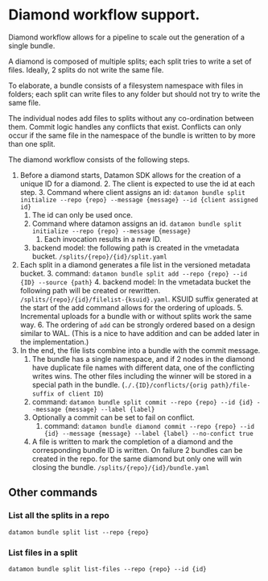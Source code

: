 # Diamond workflow support.

Diamond workflow allows for a pipeline to scale out the generation of a single bundle. 

A diamond is composed of multiple splits; each split tries to write a set of files. Ideally, 2 splits do not write the 
same file.

To elaborate, a bundle consists of a filesystem namespace with files in folders; each split can write files to any 
folder but should not try to write the same file.

The individual nodes add files to splits without any co-ordination between them.
Commit logic handles any conflicts that exist. Conflicts can only occur if the same file in the namespace of the bundle 
is written to by more than one split.

The diamond workflow consists of the following steps.
1. Before a diamond starts, Datamon SDK allows for the creation of a unique ID for a diamond.
   2. The client is expected to use the id at each step.
   3. Command where client assigns an id: 
   ```datamon bundle split initialize --repo {repo} --message {message} --id {client assigned id}```
      1. The id can only be used once. 
   4. Command where datamon assigns an id.
      ```datamon bundle split initialize --repo {repo} --message {message}```
         1. Each invocation results in a new ID. 
   4. backend model: the following path is created in the vmetadata bucket.
      ```/splits/{repo}/{id}/split.yaml```   
1. Each split in a diamond generates a file list in the versioned metadata bucket.
   3. command: 
   ```datamon bundle split add --repo {repo} --id {ID} --source {path}```
   4. backend model: In the vmetadata bucket the following path will be created or rewritten.
      ```/splits/{repo}/{id}/filelist-{ksuid}.yaml```. KSUID suffix generated at the start of the add command allows 
      for the ordering of uploads.
   5. Incremental uploads for a bundle with or without splits work the same way.
   6. The ordering of ```add``` can be strongly ordered based on a design similar to WAL. (This is a nice to have 
   addition and can be added later in the implementation.)
1. In the end, the file lists combine into a bundle with the commit message.
    1. The bundle has a single namespace, and if 2 nodes in the diamond have duplicate file names with different data, 
    one of the conflicting writes wins. 
    The other files including the winner will be stored in a special path in the bundle. 
    (```./.{ID}/conflicts/{orig path}/file-suffix of client ID```)
    2. command: 
    ```datamon bundle split commit --repo {repo} --id {id} --message {message} --label {label}```
    3. Optionally a commit can be set to fail on conflict.
        1. command: 
        ```datamon bundle diamond commit --repo {repo} --id {id} --message {message} --label {label} --no-confict true``` 
    4. A file is written to mark the completion of a diamond and the corresponding bundle ID is written. 
    On failure 2 bundles can be created in the repo.
    for the same diamond but only one will win closing the bundle. ```/splits/{repo}/{id}/bundle.yaml```
## Other commands
### List all the splits in a repo
```datamon bundle split list --repo {repo}```
### List files in a split
```datamon bundle split list-files --repo {repo} --id {id}```

